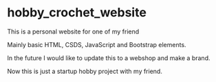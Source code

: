 # hobby_crochet_website
This is a personal website for one of my friend

Mainly basic HTML, CSDS, JavaScript and Bootstrap elements.

In the future I would like to update this to a webshop and make a brand.

Now this is just a startup hobby project with my friend.
